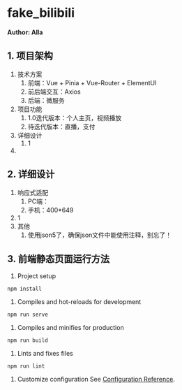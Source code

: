 # fake_bilibili

**Author: Alla**
<br>

## 1. 项目架构
1. 技术方案
   1. 前端：Vue + Pinia + Vue-Router + ElementUI
   2. 前后端交互：Axios
   3. 后端：微服务
2. 项目功能
   1. 1.0迭代版本：个人主页，视频播放
   2. 待迭代版本：直播，支付
3. 详细设计
   1. 1
4. 

## 2. 详细设计
1. 响应式适配
   1. PC端：
   2. 手机：400*649
2. 1
3. 其他
   1. 使用json5了，确保json文件中能使用注释，别忘了！
## 3. 前端静态页面运行方法
1. Project setup
```
npm install
```
1. Compiles and hot-reloads for development
```
npm run serve
```
1. Compiles and minifies for production
```
npm run build
```
1. Lints and fixes files
```
npm run lint
```
1. Customize configuration
See [Configuration Reference](https://cli.vuejs.org/config/).

